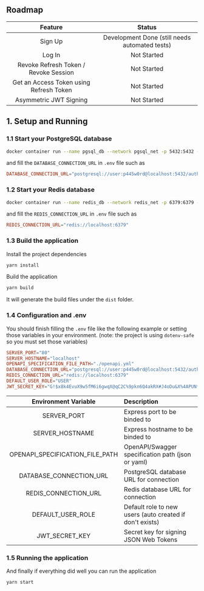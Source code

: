## Roadmap

Feature | Status
:-----: | :----:
Sign Up | Development Done (still needs automated tests)
Log In  | Not Started
Revoke Refresh Token / Revoke Session | Not Started
Get an Access Token using Refresh Token | Not Started
Asymmetric JWT Signing | Not Started

## 1. Setup and Running

### 1.1 Start your PostgreSQL database

```sh
docker container run --name pgsql_db --network pgsql_net -p 5432:5432 -e POSTGRES_USER=user -e POSTGRES_PASSWORD=p445w0rd -e POSTGRES_DB=auth --rm -d postgres
```

and fill the `DATABASE_CONNECTION_URL` in `.env` file such as

```toml
DATABASE_CONNECTION_URL="postgresql://user:p445w0rd@localhost:5432/auth"
```

### 1.2 Start your Redis database

```sh
docker container run --name redis_db --network redis_net -p 6379:6379 --rm -d redis
```

and fill the `REDIS_CONNECTION_URL` in `.env` file such as

```toml
REDIS_CONNECTION_URL="redis://localhost:6379"
```

### 1.3 Build the application

Install the project dependencies

```sh
yarn install
```

Build the application

```sh
yarn build
```

It will generate the build files under the `dist` folder.

### 1.4 Configuration and .env

You should finish filling the `.env` file like the following example or setting those variables in your environment. (note: the project is using `dotenv-safe` so you must set those variables)

```toml
SERVER_PORT="80"
SERVER_HOSTNAME="localhost"
OPENAPI_SPECIFICATION_FILE_PATH="./openapi.yml"
DATABASE_CONNECTION_URL="postgresql://user:p445w0rd@localhost:5432/auth"
REDIS_CONNECTION_URL="redis://localhost:6379"
DEFAULT_USER_ROLE="USER"
JWT_SECRET_KEY="G!$x8k4EvuX9w5fM6i6gwqX@qC2C%9pkn6Q4akRX#J4oDu&X%4APUN*a@!5BGx6YzE5G^8k2@3%K7fxQw8^TasK@2R8Mg7&Kna&ikWinkCkBJWnboq24uHCyirKTu$gx"
```

Environment Variable | Description
:------------------: | :----------
SERVER_PORT | Express port to be binded to
SERVER_HOSTNAME | Express hostname to be binded to
OPENAPI_SPECIFICATION_FILE_PATH | OpenAPI/Swagger specification path (json or yaml)
DATABASE_CONNECTION_URL | PostgreSQL database URL for connection
REDIS_CONNECTION_URL | Redis database URL for connection
DEFAULT_USER_ROLE | Default role to new users (auto created if don't exists)
JWT_SECRET_KEY | Secret key for signing JSON Web Tokens

### 1.5 Running the application

And finally if everything did well you can run the application

```sh
yarn start
```
